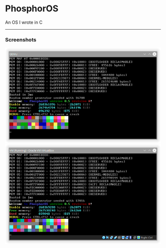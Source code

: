 # PhosphorOS
An OS I wrote in C

---

### Screenshots
![](img/Screenshot_000.png)
![](img/Screenshot_001.png)

